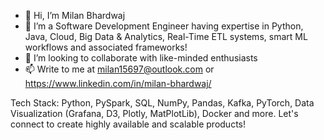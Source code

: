 - 👋 Hi, I’m Milan Bhardwaj
- 🌱 I’m a Software Development Engineer having expertise in Python, Java, Cloud, Big Data & Analytics, Real-Time ETL systems, smart ML workflows and associated frameworks!
- 💞️ I’m looking to collaborate with like-minded enthusiasts
- 📫 Write to me at milan15697@outlook.com or https://www.linkedin.com/in/milan-bhardwaj/

Tech Stack: Python, PySpark, SQL, NumPy, Pandas, Kafka, PyTorch, Data Visualization (Grafana, D3, Plotly, MatPlotLib), Docker and more. Let's connect to create highly available and scalable products!

<!---
milan-15697/milan-15697 is a ✨ special ✨ repository because its `README.md` (this file) appears on your GitHub profile.
You can click the Preview link to take a look at your changes.
--->
